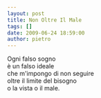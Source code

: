 ```yaml
---
layout: post
title: Non Oltre Il Male
tags: []
date: 2009-06-24 18:59:00
author: pietro
---
```

Ogni falso sogno<br/>è un falso ideale<br/>che m'impongo di non seguire<br/>oltre il limite del bisogno<br/>o la vista o il male.
